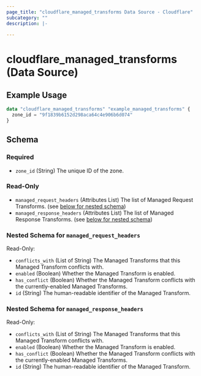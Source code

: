 ```yaml
---
page_title: "cloudflare_managed_transforms Data Source - Cloudflare"
subcategory: ""
description: |-
  
---
```


# cloudflare_managed_transforms (Data Source)



## Example Usage

```terraform
data "cloudflare_managed_transforms" "example_managed_transforms" {
  zone_id = "9f1839b6152d298aca64c4e906b6d074"
}
```

<!-- schema generated by tfplugindocs -->
## Schema

### Required

- `zone_id` (String) The unique ID of the zone.

### Read-Only

- `managed_request_headers` (Attributes List) The list of Managed Request Transforms. (see [below for nested schema](#nestedatt--managed_request_headers))
- `managed_response_headers` (Attributes List) The list of Managed Response Transforms. (see [below for nested schema](#nestedatt--managed_response_headers))

<a id="nestedatt--managed_request_headers"></a>
### Nested Schema for `managed_request_headers`

Read-Only:

- `conflicts_with` (List of String) The Managed Transforms that this Managed Transform conflicts with.
- `enabled` (Boolean) Whether the Managed Transform is enabled.
- `has_conflict` (Boolean) Whether the Managed Transform conflicts with the currently-enabled Managed Transforms.
- `id` (String) The human-readable identifier of the Managed Transform.


<a id="nestedatt--managed_response_headers"></a>
### Nested Schema for `managed_response_headers`

Read-Only:

- `conflicts_with` (List of String) The Managed Transforms that this Managed Transform conflicts with.
- `enabled` (Boolean) Whether the Managed Transform is enabled.
- `has_conflict` (Boolean) Whether the Managed Transform conflicts with the currently-enabled Managed Transforms.
- `id` (String) The human-readable identifier of the Managed Transform.


